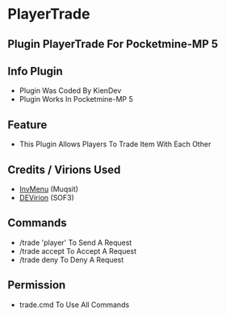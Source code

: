 # PlayerTrade
## Plugin PlayerTrade For Pocketmine-MP 5

## Info Plugin
<ul>
  <li>Plugin Was Coded By KienDev</li>
  <li>Plugin Works In Pocketmine-MP 5</li>
</ul>

## Feature
<ul>
  <li>This Plugin Allows Players To Trade Item With Each Other</li>
</ul>

## Credits / Virions Used
- [InvMenu](https://github.com/Muqsit/InvMenu) (Muqsit)
- [DEVirion](https://github.com/poggit/devirion) (SOF3)

## Commands
<ul>
  <li>/trade 'player' To Send A Request</li>
  <li>/trade accept To Accept A Request</li>
  <li>/trade deny To Deny A Request</li>
</ul>

## Permission
<ul>
  <li>trade.cmd To Use All Commands</li>
</ul>
